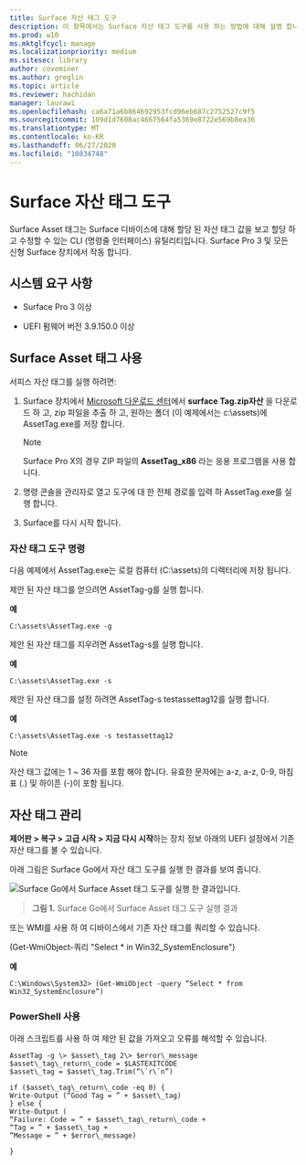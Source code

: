 ```yaml
---
title: Surface 자산 태그 도구
description: 이 항목에서는 Surface 자산 태그 도구를 사용 하는 방법에 대해 설명 합니다.
ms.prod: w10
ms.mktglfcycl: manage
ms.localizationpriority: medium
ms.sitesec: library
author: coveminer
ms.author: greglin
ms.topic: article
ms.reviewer: hachidan
manager: laurawi
ms.openlocfilehash: ca6a71a6b864692953fcd96eb687c2752527c9f5
ms.sourcegitcommit: 109d1d7608ac4667564fa5369e8722e569b8ea36
ms.translationtype: MT
ms.contentlocale: ko-KR
ms.lasthandoff: 06/27/2020
ms.locfileid: "10834748"
---
```

# Surface 자산 태그 도구

Surface Asset 태그는 Surface 디바이스에 대해 할당 된 자산 태그 값을 보고 할당 하 고 수정할 수 있는 CLI (명령줄 인터페이스) 유틸리티입니다. Surface Pro 3 및 모든 신형 Surface 장치에서 작동 합니다.

## 시스템 요구 사항

- Surface Pro 3 이상

- UEFI 펌웨어 버전 3.9.150.0 이상

## Surface Asset 태그 사용 

서피스 자산 태그를 실행 하려면:

1.  Surface 장치에서 [Microsoft 다운로드 센터](https://www.microsoft.com/download/details.aspx?id=46703)에서 **surface Tag.zip자산** 을 다운로드 하 고, zip 파일을 추출 하 고, 원하는 폴더 (이 예제에서는 c:\\assets)에 AssetTag.exe를 저장 합니다.

    > [!NOTE]
    > Surface Pro X의 경우 ZIP 파일의 **AssetTag_x86** 라는 응용 프로그램을 사용 합니다. 

2.  명령 콘솔을 관리자로 열고 도구에 대 한 전체 경로를 입력 하 AssetTag.exe를 실행 합니다.

3.  Surface를 다시 시작 합니다.

### 자산 태그 도구 명령   
다음 예제에서 AssetTag.exe는 로컬 컴퓨터 (C:\assets)의 디렉터리에 저장 됩니다. 

제안 된 자산 태그를 얻으려면 AssetTag-g를 실행 합니다.

**예**

   ```
 C:\assets\AssetTag.exe -g
  ```
 
 제안 된 자산 태그를 지우려면 AssetTag-s를 실행 합니다.
 
 **예**
 
   ```
C:\assets\AssetTag.exe -s
  ```
제안 된 자산 태그를 설정 하려면 AssetTag-s testassettag12를 실행 합니다.

**예**

```
C:\assets\AssetTag.exe -s testassettag12
```

>[!NOTE]
>자산 태그 값에는 1 ~ 36 자를 포함 해야 합니다. 유효한 문자에는 a-z, a-z, 0-9, 마침표 (.) 및 하이픈 (-)이 포함 됩니다.


## 자산 태그 관리

**제어판 > 복구 > 고급 시작 > 지금 다시 시작**하는 장치 정보 아래의 UEFI 설정에서 기존 자산 태그를 볼 수 있습니다.

아래 그림은 Surface Go에서 자산 태그 도구를 실행 한 결과를 보여 줍니다.

![Surface Go에서 Surface Asset 태그 도구를 실행 한 결과입니다.
](images/assettag-fig1.png)

> **그림 1.** Surface Go에서 Surface Asset 태그 도구 실행 결과

또는 WMI를 사용 하 여 디바이스에서 기존 자산 태그를 쿼리할 수 있습니다.

(Get-WmiObject-쿼리 "Select * in Win32_SystemEnclosure")

**예**

   ```
C:\Windows\System32> (Get-WmiObject -query “Select * from Win32_SystemEnclosure”)
  ```
  
### PowerShell 사용

아래 스크립트를 사용 하 여 제안 된 값을 가져오고 오류를 해석할 수 있습니다.

 ```
AssetTag -g \> $asset\_tag 2\> $error\_message  
$asset\_tag\_return\_code = $LASTEXITCODE  
$asset\_tag = $asset\_tag.Trim(“\`r\`n”)

if ($asset\_tag\_return\_code -eq 0) {  
Write-Output (“Good Tag = ” + $asset\_tag)  
} else {  
Write-Output (  
“Failure: Code = ” + $asset\_tag\_return\_code +  
“Tag = ” + $asset\_tag +  
“Message = ” + $error\_message)

}
 ```

